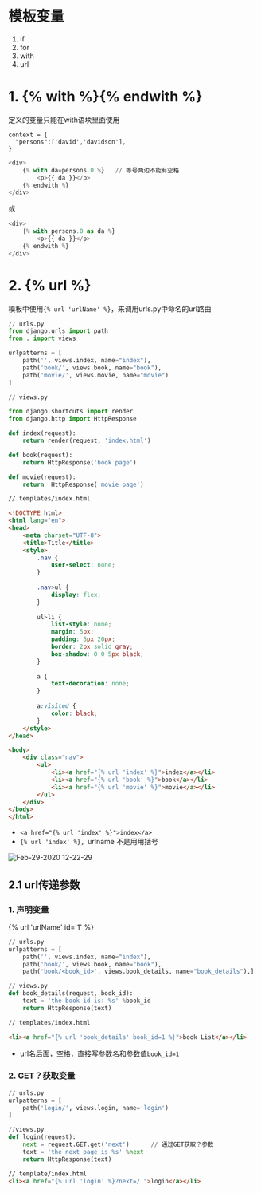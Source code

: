 
# 模板变量
1. if
2. for
3. with
4. url




# 1. {% with %}{% endwith %}
定义的变量只能在with语块里面使用

```
context = {
  "persons":['david','davidson'],
}
```
```python
<div>
    {% with da=persons.0 %}   // 等号两边不能有空格
        <p>{{ da }}</p>
    {% endwith %}
</div>
```
或
```python
<div>
    {% with persons.0 as da %}  
        <p>{{ da }}</p>
    {% endwith %}
</div>
```

# 2. {% url %}
模板中使用`{% url 'urlName' %}`，来调用urls.py中命名的url路由


```python
// urls.py
from django.urls import path
from . import views

urlpatterns = [
    path('', views.index, name="index"),
    path('book/', views.book, name="book"),
    path('movie/', views.movie, name="movie")
]
```

```python
// views.py

from django.shortcuts import render
from django.http import HttpResponse

def index(request):
    return render(request, 'index.html')

def book(request):
    return HttpResponse('book page')

def movie(request):
    return  HttpResponse('movie page')
```

```html
// templates/index.html

<!DOCTYPE html>
<html lang="en">
<head>
    <meta charset="UTF-8">
    <title>Title</title>
    <style>
        .nav {
            user-select: none;
        }
        
        .nav>ul {
            display: flex;
        }
        
        ul>li {
            list-style: none;
            margin: 5px;
            padding: 5px 20px;
            border: 2px solid gray;
            box-shadow: 0 0 5px black;
        }
        
        a {
            text-decoration: none;
        }
        
        a:visited {
            color: black;
        }
    </style>
</head>

<body>
    <div class="nav">
        <ul>
            <li><a href="{% url 'index' %}">index</a></li>
            <li><a href="{% url 'book' %}">book</a></li>
            <li><a href="{% url 'movie' %}">movie</a></li>
        </ul>
    </div>
</body>
</html>
```
- `<a href="{% url 'index' %}">index</a>`
- `{% url 'index' %}`，urlname 不是用用括号

![Feb-29-2020 12-22-29](https://user-images.githubusercontent.com/26485327/75600743-31a78580-5aee-11ea-9bf8-3852b9934cba.gif)


## 2.1 url传递参数
### 1. 声明变量
{% url 'urlName' id='1' %}

```python
// urls.py
urlpatterns = [
    path('', views.index, name="index"),
    path('book/', views.book, name="book"),
    path('book/<book_id>', views.book_details, name="book_details"),]
```
```python
// views.py
def book_details(request, book_id):
    text = 'the book id is: %s' %book_id
    return HttpResponse(text)
```
```html
// templates/index.html

<li><a href="{% url 'book_details' book_id=1 %}">book List</a></li>
```
- url名后面，空格，直接写参数名和参数值`book_id=1`

### 2. GET？获取变量
```python
// urls.py
urlpatterns = [
    path('login/', views.login, name='login')
]
```

```python
//views.py
def login(request):
    next = request.GET.get('next')      // 通过GET获取？参数
    text = 'the next page is %s' %next
    return HttpResponse(text)
```
```html
// template/index.html
<li><a href="{% url 'login' %}?next=/ ">login</a></li>
```



